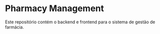 # Pharmacy Management

Este repositório contém o backend e frontend para o sistema de gestão de farmácia.
